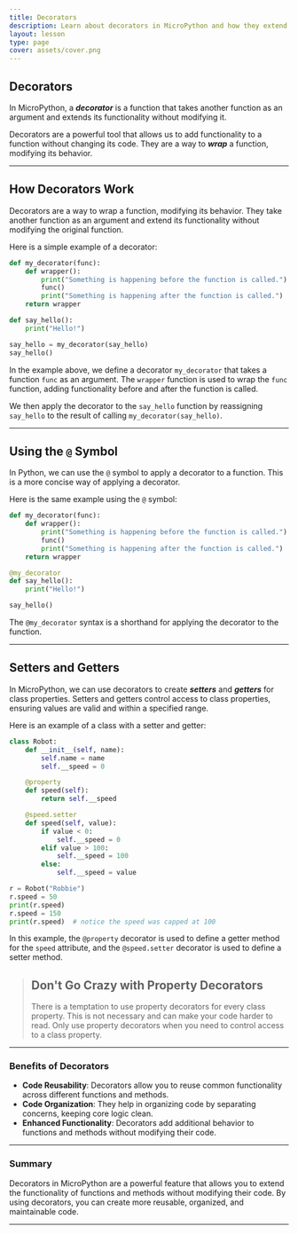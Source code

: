 ```yaml
---
title: Decorators
description: Learn about decorators in MicroPython and how they extend the functionality of functions and methods.
layout: lesson
type: page
cover: assets/cover.png
---
```


## Decorators

In MicroPython, a ***decorator*** is a function that takes another function as an argument and extends its functionality without modifying it.

Decorators are a powerful tool that allows us to add functionality to a function without changing its code. They are a way to ***wrap*** a function, modifying its behavior.

---

## How Decorators Work

Decorators are a way to wrap a function, modifying its behavior. They take another function as an argument and extend its functionality without modifying the original function.

Here is a simple example of a decorator:

```python
def my_decorator(func):
    def wrapper():
        print("Something is happening before the function is called.")
        func()
        print("Something is happening after the function is called.")
    return wrapper

def say_hello():
    print("Hello!")

say_hello = my_decorator(say_hello)
say_hello()
```

In the example above, we define a decorator `my_decorator` that takes a function `func` as an argument. The `wrapper` function is used to wrap the `func` function, adding functionality before and after the function is called.

We then apply the decorator to the `say_hello` function by reassigning `say_hello` to the result of calling `my_decorator(say_hello)`.

---

## Using the `@` Symbol

In Python, we can use the `@` symbol to apply a decorator to a function. This is a more concise way of applying a decorator.

Here is the same example using the `@` symbol:

```python
def my_decorator(func):
    def wrapper():
        print("Something is happening before the function is called.")
        func()
        print("Something is happening after the function is called.")
    return wrapper

@my_decorator
def say_hello():
    print("Hello!")

say_hello()
```

The `@my_decorator` syntax is a shorthand for applying the decorator to the function.

---

## Setters and Getters

In MicroPython, we can use decorators to create ***setters*** and ***getters*** for class properties. Setters and getters control access to class properties, ensuring values are valid and within a specified range.

Here is an example of a class with a setter and getter:

```python
class Robot:
    def __init__(self, name):
        self.name = name
        self.__speed = 0

    @property
    def speed(self):
        return self.__speed

    @speed.setter
    def speed(self, value):
        if value < 0:
            self.__speed = 0
        elif value > 100:
            self.__speed = 100
        else:
            self.__speed = value

r = Robot("Robbie")
r.speed = 50
print(r.speed)  
r.speed = 150
print(r.speed)  # notice the speed was capped at 100
```

In this example, the `@property` decorator is used to define a getter method for the `speed` attribute, and the `@speed.setter` decorator is used to define a setter method.

> ## Don't Go Crazy with Property Decorators
>
> There is a temptation to use property decorators for every class property. This is not necessary and can make your code harder to read. Only use property decorators when you need to control access to a class property.

---

### Benefits of Decorators

- **Code Reusability**: Decorators allow you to reuse common functionality across different functions and methods.
- **Code Organization**: They help in organizing code by separating concerns, keeping core logic clean.
- **Enhanced Functionality**: Decorators add additional behavior to functions and methods without modifying their code.

---

### Summary

Decorators in MicroPython are a powerful feature that allows you to extend the functionality of functions and methods without modifying their code. By using decorators, you can create more reusable, organized, and maintainable code.

---
